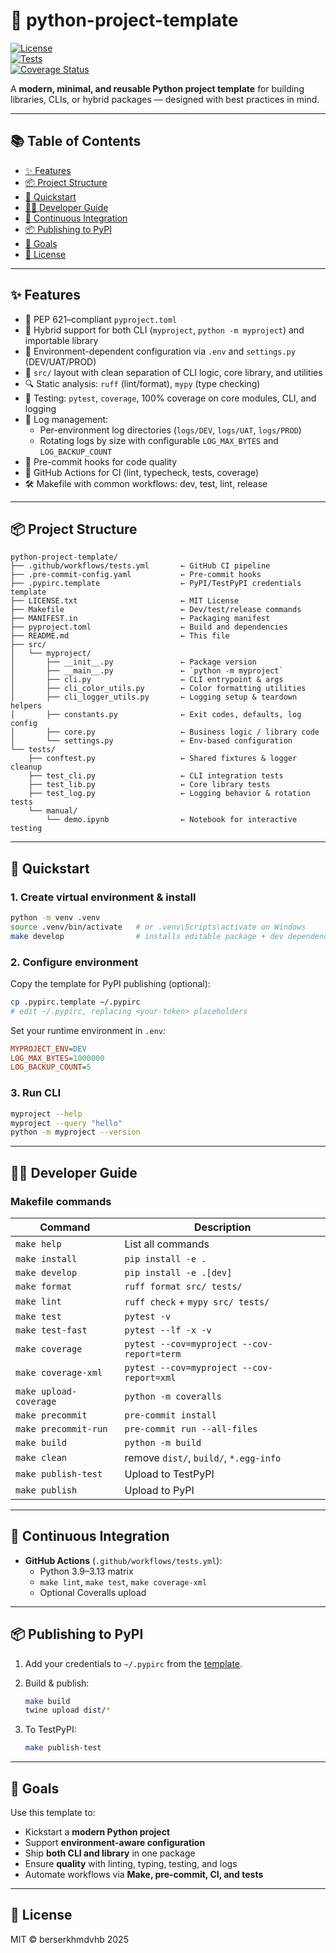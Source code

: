 # 🧰 python-project-template

[![License](https://img.shields.io/github/license/berserkhmdvhb/python-project-template)](LICENSE.txt)  
[![Tests](https://github.com/berserkhmdvhb/python-project-template/actions/workflows/tests.yml/badge.svg)](https://github.com/berserkhmdvhb/python-project-template/actions/workflows/tests.yml)  
[![Coverage Status](https://coveralls.io/repos/github/berserkhmdvhb/python-project-template/badge.svg?branch=main)](https://coveralls.io/github/berserkhmdvhb/python-project-template?branch=main)

A **modern, minimal, and reusable Python project template** for building libraries, CLIs, or hybrid packages — designed with best practices in mind.

---

## 📚 Table of Contents

- [✨ Features](#-features)  
- [📦 Project Structure](#-project-structure)  
- [🚀 Quickstart](#-quickstart)  
- [🧑‍💼 Developer Guide](#-developer-guide)  
- [🔁 Continuous Integration](#-continuous-integration)  
- [📦 Publishing to PyPI](#-publishing-to-pypi)  
- [🎯 Goals](#-goals)  
- [📄 License](#-license)  

---

## ✨ Features

- 📜 PEP 621–compliant `pyproject.toml`  
- 🧱 Hybrid support for both CLI (`myproject`, `python -m myproject`) and importable library  
- 🔧 Environment-dependent configuration via `.env` and `settings.py` (DEV/UAT/PROD)  
- 📁 `src/` layout with clean separation of CLI logic, core library, and utilities  
- 🔍 Static analysis: `ruff` (lint/format), `mypy` (type checking)  
- 🧪 Testing: `pytest`, `coverage`, 100% coverage on core modules, CLI, and logging  
- 📝 Log management:  
  - Per-environment log directories (`logs/DEV`, `logs/UAT`, `logs/PROD`)  
  - Rotating logs by size with configurable `LOG_MAX_BYTES` and `LOG_BACKUP_COUNT`  
- 👋 Pre-commit hooks for code quality  
- 🔁 GitHub Actions for CI (lint, typecheck, tests, coverage)  
- 🛠 Makefile with common workflows: dev, test, lint, release  

---

## 📦 Project Structure

```
python-project-template/
├── .github/workflows/tests.yml       ← GitHub CI pipeline
├── .pre-commit-config.yaml           ← Pre-commit hooks
├── .pypirc.template                  ← PyPI/TestPyPI credentials template
├── LICENSE.txt                       ← MIT License
├── Makefile                          ← Dev/test/release commands
├── MANIFEST.in                       ← Packaging manifest
├── pyproject.toml                    ← Build and dependencies
├── README.md                         ← This file
├── src/
│   └── myproject/
│       ├── __init__.py               ← Package version
│       ├── __main__.py               ← `python -m myproject`
│       ├── cli.py                    ← CLI entrypoint & args
│       ├── cli_color_utils.py        ← Color formatting utilities
│       ├── cli_logger_utils.py       ← Logging setup & teardown helpers
│       ├── constants.py              ← Exit codes, defaults, log config
│       ├── core.py                   ← Business logic / library code
│       └── settings.py               ← Env-based configuration
└── tests/
    ├── conftest.py                   ← Shared fixtures & logger cleanup
    ├── test_cli.py                   ← CLI integration tests
    ├── test_lib.py                   ← Core library tests
    ├── test_log.py                   ← Logging behavior & rotation tests
    └── manual/
        └── demo.ipynb                ← Notebook for interactive testing
```

---

## 🚀 Quickstart

### 1. Create virtual environment & install

```bash
python -m venv .venv
source .venv/bin/activate   # or .venv\Scripts\activate on Windows
make develop                # installs editable package + dev dependencies
```

### 2. Configure environment

Copy the template for PyPI publishing (optional):

```bash
cp .pypirc.template ~/.pypirc
# edit ~/.pypirc, replacing <your-token> placeholders
```

Set your runtime environment in `.env`:

```ini
MYPROJECT_ENV=DEV
LOG_MAX_BYTES=1000000
LOG_BACKUP_COUNT=5
```

### 3. Run CLI

```bash
myproject --help
myproject --query "hello"
python -m myproject --version
```

---

## 🧑‍💼 Developer Guide

### Makefile commands

| Command                | Description                              |
| ---------------------- | ---------------------------------------- |
| `make help`            | List all commands                       |
| `make install`         | `pip install -e .`                      |
| `make develop`         | `pip install -e .[dev]`                 |
| `make format`          | `ruff format src/ tests/`               |
| `make lint`            | `ruff check` + `mypy src/ tests/`       |
| `make test`            | `pytest -v`                             |
| `make test-fast`       | `pytest --lf -x -v`                     |
| `make coverage`        | `pytest --cov=myproject --cov-report=term` |
| `make coverage-xml`    | `pytest --cov=myproject --cov-report=xml` |
| `make upload-coverage` | `python -m coveralls`                   |
| `make precommit`       | `pre-commit install`                    |
| `make precommit-run`   | `pre-commit run --all-files`            |
| `make build`           | `python -m build`                       |
| `make clean`           | remove `dist/`, `build/`, `*.egg-info`  |
| `make publish-test`    | Upload to TestPyPI                      |
| `make publish`         | Upload to PyPI                          |

---

## 🔁 Continuous Integration

- **GitHub Actions** (`.github/workflows/tests.yml`):
  - Python 3.9–3.13 matrix
  - `make lint`, `make test`, `make coverage-xml`
  - Optional Coveralls upload

---

## 📦 Publishing to PyPI

1. Add your credentials to `~/.pypirc` from the [template](.pypirc.template).  
2. Build & publish:

   ```bash
   make build
   twine upload dist/*
   ```

3. To TestPyPI:

   ```bash
   make publish-test
   ```

---

## 🎯 Goals

Use this template to:

- Kickstart a **modern Python project**  
- Support **environment-aware configuration**  
- Ship **both CLI and library** in one package  
- Ensure **quality** with linting, typing, testing, and logs  
- Automate workflows via **Make, pre-commit, CI, and tests**  

---

## 📄 License

MIT © berserkhmdvhb 2025
